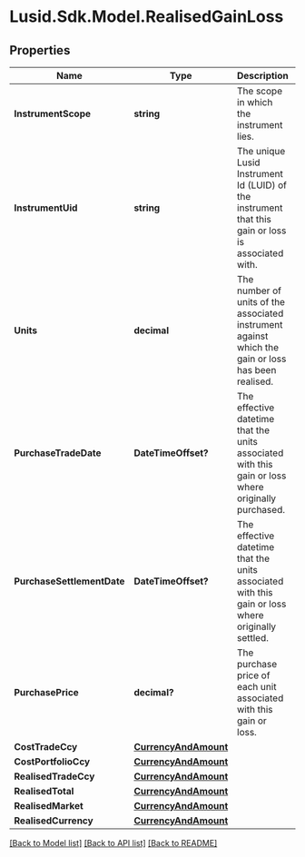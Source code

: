 # Lusid.Sdk.Model.RealisedGainLoss

## Properties

Name | Type | Description | Notes
------------ | ------------- | ------------- | -------------
**InstrumentScope** | **string** | The scope in which the instrument lies. | [optional] 
**InstrumentUid** | **string** | The unique Lusid Instrument Id (LUID) of the instrument that this gain or loss is associated with. | 
**Units** | **decimal** | The number of units of the associated instrument against which the gain or loss has been realised. | 
**PurchaseTradeDate** | **DateTimeOffset?** | The effective datetime that the units associated with this gain or loss where originally purchased. | [optional] [readonly] 
**PurchaseSettlementDate** | **DateTimeOffset?** | The effective datetime that the units associated with this gain or loss where originally settled. | [optional] [readonly] 
**PurchasePrice** | **decimal?** | The purchase price of each unit associated with this gain or loss. | [optional] 
**CostTradeCcy** | [**CurrencyAndAmount**](CurrencyAndAmount.md) |  | 
**CostPortfolioCcy** | [**CurrencyAndAmount**](CurrencyAndAmount.md) |  | 
**RealisedTradeCcy** | [**CurrencyAndAmount**](CurrencyAndAmount.md) |  | 
**RealisedTotal** | [**CurrencyAndAmount**](CurrencyAndAmount.md) |  | 
**RealisedMarket** | [**CurrencyAndAmount**](CurrencyAndAmount.md) |  | [optional] 
**RealisedCurrency** | [**CurrencyAndAmount**](CurrencyAndAmount.md) |  | [optional] 

[[Back to Model list]](../README.md#documentation-for-models) [[Back to API list]](../README.md#documentation-for-api-endpoints) [[Back to README]](../README.md)

